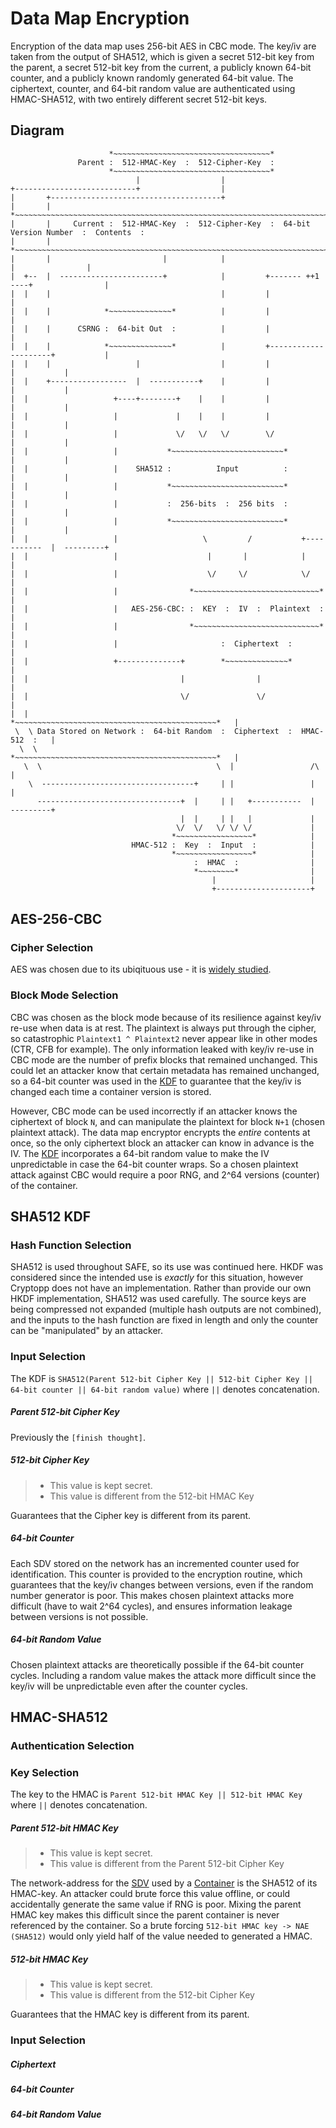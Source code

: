 # Data Map Encryption #
Encryption of the data map uses 256-bit AES in CBC mode. The key/iv are taken from the output of SHA512, which is given a secret 512-bit key from the parent, a secret 512-bit key from the current, a publicly known 64-bit counter, and a publicly known randomly generated 64-bit value. The ciphertext, counter, and 64-bit random value are authenticated using HMAC-SHA512, with two entirely different secret 512-bit keys.

## Diagram ##
```
                      *~~~~~~~~~~~~~~~~~~~~~~~~~~~~~~~~~~~*
               Parent :  512-HMAC-Key  :  512-Cipher-Key  :
                      *~~~~~~~~~~~~~~~~~~~~~~~~~~~~~~~~~~~*
                            |                  |
+---------------------------+                  |
|       +--------------------------------------+
|       |             *~~~~~~~~~~~~~~~~~~~~~~~~~~~~~~~~~~~~~~~~~~~~~~~~~~~~~~~~~~~~~~~~~~~~~~~~~~*
|       |     Current :  512-HMAC-Key  :  512-Cipher-Key  :  64-bit Version Number  :  Contents  :
|       |             *~~~~~~~~~~~~~~~~~~~~~~~~~~~~~~~~~~~~~~~~~~~~~~~~~~~~~~~~~~~~~~~~~~~~~~~~~~*
|       |                         |            |                          |                |
|  +--  |  -----------------------+            |         +------- ++1 ----+                |
|  |    |                                      |         |                                 |
|  |    |            *~~~~~~~~~~~~~~*          |         |                                 |
|  |    |      CSRNG :  64-bit Out  :          |         |                                 |
|  |    |            *~~~~~~~~~~~~~~*          |         +---------------------+           |
|  |    |                   |                  |         |                     |           |
|  |    +-----------------  |  -----------+    |         |                     |           |
|  |                   +----+--------+    |    |         |                     |           |
|  |                   |             |    |    |         |                     |           |
|  |                   |             \/   \/   \/        \/                    |           |
|  |                   |           *~~~~~~~~~~~~~~~~~~~~~~~~~*                 |           |
|  |                   |    SHA512 :          Input          :                 |           |
|  |                   |           *~~~~~~~~~~~~~~~~~~~~~~~~~*                 |           |
|  |                   |           :  256-bits  :  256 bits  :                 |           |
|  |                   |           *~~~~~~~~~~~~~~~~~~~~~~~~~*                 |           |
|  |                   |                   \         /           +-----------  |  ---------+
|  |                   |                    |       |            |             | 
|  |                   |                    \/     \/            \/            |
|  |                   |                *~~~~~~~~~~~~~~~~~~~~~~~~~~~~*         |
|  |                   |   AES-256-CBC: :  KEY  :  IV  :  Plaintext  :         |
|  |                   |                *~~~~~~~~~~~~~~~~~~~~~~~~~~~~*         |
|  |                   |                       :  Ciphertext  :                |
|  |                   +--------------+        *~~~~~~~~~~~~~~*                |
|  |                                  |                |                       |
|  |                                  \/               \/                      |
|  |                         *~~~~~~~~~~~~~~~~~~~~~~~~~~~~~~~~~~~~~~~~~~~~~*   |
 \  \ Data Stored on Network :  64-bit Random  :  Ciphertext  :  HMAC-512  :   |
  \  \                       *~~~~~~~~~~~~~~~~~~~~~~~~~~~~~~~~~~~~~~~~~~~~~*   |
   \  \                                       \  |                 /\          |
    \  ----------------------------------+     | |                 |           |
      --------------------------------+  |     | |   +-----------  |  ---------+
                                      |  |     | |   |             |
                                     \/  \/   \/ \/ \/             |
                                    *~~~~~~~~~~~~~~~~~*            |
                           HMAC-512 :  Key  :  Input  :            |
                                    *~~~~~~~~~~~~~~~~~*            |
                                         :  HMAC  :                |
                                         *~~~~~~~~*                |
                                             |                     |
                                             +---------------------+
```

## AES-256-CBC ##
### Cipher Selection ###
AES was chosen due to its ubiqituous use - it is [widely studied](http://blog.cryptographyengineering.com/2012/10/so-you-want-to-use-alternative-cipher.html).

### Block Mode Selection ###
CBC was chosen as the block mode because of its resilience against key/iv re-use when data is at rest. The plaintext is always put through the cipher, so catastrophic `Plaintext1 ^ Plaintext2` never appear like in other modes (CTR, CFB for example). The only information leaked with key/iv re-use in CBC mode are the number of prefix blocks that remained unchanged. This could let an attacker know that certain metadata has remained unchanged, so a 64-bit counter was used in the [KDF](#sha512-kdf) to guarantee that the key/iv is changed each time a container version is stored.

However, CBC mode can be used incorrectly if an attacker knows the ciphertext of block `N`, and can manipulate the plaintext for block `N+1` (chosen plaintext attack). The data map encryptor encrypts the _entire_ contents at once, so the only ciphertext block an attacker can know in advance is the IV. The [KDF](#sha512-kdf) incorporates a 64-bit random value to make the IV unpredictable in case the 64-bit counter wraps. So a chosen plaintext attack against CBC would require a poor RNG, and 2^64 versions (counter) of the container.

## SHA512 KDF ##
### Hash Function Selection ###
SHA512 is used throughout SAFE, so its use was continued here. HKDF was considered since the intended use is _exactly_ for this situation, however Cryptopp does not have an implementation. Rather than provide our own HKDF implementation, SHA512 was used carefully. The source keys are being compressed not expanded (multiple hash outputs are not combined), and the inputs to the hash function are fixed in length and only the counter can be "manipulated" by an attacker.

### Input Selection ###
The KDF is `SHA512(Parent 512-bit Cipher Key || 512-bit Cipher Key || 64-bit counter || 64-bit random value)` where `||` denotes concatenation.

##### Parent 512-bit Cipher Key #####
Previously the `[finish thought]`.

##### 512-bit Cipher Key #####
> * This value is kept secret.
> * This value is different from the 512-bit HMAC Key

Guarantees that the Cipher key is different from its parent.

##### 64-bit Counter #####
Each SDV stored on the network has an incremented counter used for identification. This counter is provided to the encryption routine, which guarantees that the key/iv changes between versions, even if the random number generator is poor. This makes chosen plaintext attacks more difficult (have to wait 2^64 cycles), and ensures information leakage between versions is not possible.

##### 64-bit Random Value #####
Chosen plaintext attacks are theoretically possible if the 64-bit counter cycles. Including a random value makes the attack more difficult since the key/iv will be unpredictable even after the counter cycles.

## HMAC-SHA512 ##
### Authentication Selection ###
### Key Selection ###
The key to the HMAC is `Parent 512-bit HMAC Key || 512-bit HMAC Key` where `||` denotes concatenation.
##### Parent 512-bit HMAC Key #####
> * This value is kept secret.
> * This value is different from the Parent 512-bit Cipher Key

The network-address for the [SDV](https://github.com/maidsafe/MaidSafe-Common/blob/next/docs/structured_data_versions_update.md) used by a [Container](https://github.com/maidsafe/MaidSafe-Common/blob/next/docs/posix_api.md) is the SHA512 of its HMAC-key. An attacker could brute force this value offline, or could accidentally generate the same value if RNG is poor. Mixing the parent HMAC key makes this difficult since the parent container is never referenced by the container. So a brute forcing `512-bit HMAC key -> NAE (SHA512)` would only yield half of the value needed to generated a HMAC.

##### 512-bit HMAC Key #####
> * This value is kept secret.
> * This value is different from the 512-bit Cipher Key

Guarantees that the HMAC key is different from its parent.

### Input Selection ###
##### Ciphertext #####
##### 64-bit Counter #####
##### 64-bit Random Value #####
